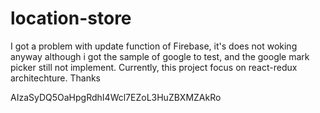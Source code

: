 # location-store

I got a problem with update function of Firebase, it's does not woking anyway although i got the sample of google to test, 
and the google mark picker still not implement. 
Currently, this project focus on react-redux architechture. Thanks


AIzaSyDQ5OaHpgRdhI4Wcl7EZoL3HuZBXMZAkRo